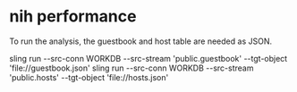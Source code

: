 # nih performance

To run the analysis, the guestbook and host table are needed as JSON.

sling run --src-conn WORKDB --src-stream 'public.guestbook' --tgt-object 'file://guestbook.json'
sling run --src-conn WORKDB --src-stream 'public.hosts' --tgt-object 'file://hosts.json'

